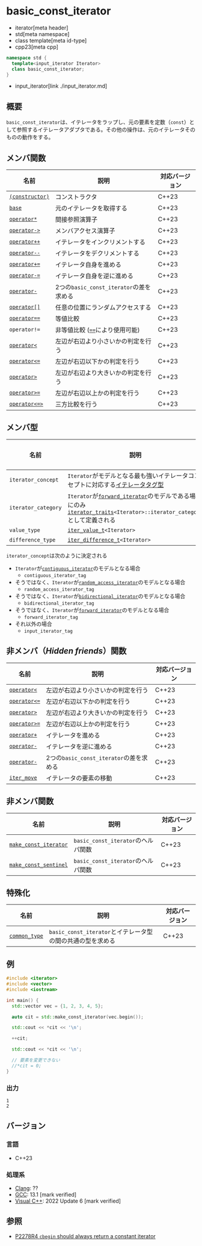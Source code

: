 # basic_const_iterator
* iterator[meta header]
* std[meta namespace]
* class template[meta id-type]
* cpp23[meta cpp]

```cpp
namespace std {
  template<input_iterator Iterator>
  class basic_const_iterator;
}
```
* input_iterator[link ./input_iterator.md]

## 概要

`basic_const_iterator`は、イテレータをラップし、元の要素を定数（`const`）として参照するイテレータアダプタである。その他の操作は、元のイテレータそのものの動作をする。

## メンバ関数

| 名前 | 説明 | 対応バージョン |
|------------------------------------------------------|-------------|-------|
| [`(constructor)`](basic_const_iterator/op_constructor.md) | コンストラクタ | C++23 |
| [`base`](basic_const_iterator/base.md)                    | 元のイテレータを取得する | C++23 |
| [`operator*`](basic_const_iterator/op_deref.md)           | 間接参照演算子 | C++23 |
| [`operator->`](basic_const_iterator/op_arrow.md)          | メンバアクセス演算子 | C++23 |
| [`operator++`](basic_const_iterator/op_increment.md)      | イテレータをインクリメントする | C++23 |
| [`operator--`](basic_const_iterator/op_decrement.md)      | イテレータをデクリメントする | C++23 |
| [`operator+=`](basic_const_iterator/op_plus_assign.md)    | イテレータ自身を進める | C++23 |
| [`operator-=`](basic_const_iterator/op_minus_assign.md)   | イテレータ自身を逆に進める | C++23 |
| [`operator-`](basic_const_iterator/op_minus.md)          | 2つの`basic_const_iterator`の差を求める | C++23 |
| [`operator[]`](basic_const_iterator/op_at.md)             | 任意の位置にランダムアクセスする | C++23 |
| [`operator==`](basic_const_iterator/op_equal.md)         | 等値比較 | C++23 |
| `operator!=`     | 非等値比較 ([`==`](basic_const_iterator/op_equal.md)により使用可能) | C++23 |
| [`operator<`](basic_const_iterator/op_less.md)           | 左辺が右辺より小さいかの判定を行う | C++23 |
| [`operator<=`](basic_const_iterator/op_less_equal.md)    | 左辺が右辺以下かの判定を行う | C++23 |
| [`operator>`](basic_const_iterator/op_greater.md)        | 左辺が右辺より大きいかの判定を行う | C++23 |
| [`operator>=`](basic_const_iterator/op_greater_equal.md) | 左辺が右辺以上かの判定を行う | C++23 |
| [`operator<=>`](basic_const_iterator/op_compare_3way.md)           | 三方比較を行う | C++23 |


## メンバ型

| 名前 | 説明 | 対応バージョン |
|------------------------------------------------------|-------------|-------|
| `iterator_concept` | `Iterator`がモデルとなる最も強いイテレータコンセプトに対応する[イテレータタグ型](/reference/iterator/iterator_tag.md) | C++23 |
| `iterator_category` | `Iterator`が[`forward_iterator`](/reference/iterator/forward_iterator.md)のモデルである場合にのみ[`iterator_traits`](/reference/iterator/iterator_traits.md)`<Iterator>::iterator_category`として定義される | C++23 |
| `value_type` | [`iter_value_t`](/reference/iterator/iter_value_t.md)`<Iterator>` | C++23 |
| `difference_type` | [`iter_difference_t`](/reference/iterator/iter_difference_t.md)`<Iterator>` | C++23 |

`iterator_concept`は次のように決定される

- `Iterator`が[`contiguous_iterator`](/reference/iterator/contiguous_iterator.md)のモデルとなる場合
    - `contiguous_iterator_tag`
- そうではなく、`Iterator`が[`random_access_iterator`](/reference/iterator/random_access_iterator.md)のモデルとなる場合
    - `random_access_iterator_tag`
- そうではなく、`Iterator`が[`bidirectional_iterator`](/reference/iterator/bidirectional_iterator.md)のモデルとなる場合
    - `bidirectional_iterator_tag`
- そうではなく、`Iterator`が[`forward_iterator`](/reference/iterator/forward_iterator.md)のモデルとなる場合
    - `forward_iterator_tag`
- それ以外の場合
    - `input_iterator_tag`

## 非メンバ（*Hidden friends*）関数

| 名前 | 説明 | 対応バージョン |
|------------------------------------------------------|-------------|-------|
| [`operator<`](basic_const_iterator/op_less.md)           | 左辺が右辺より小さいかの判定を行う | C++23 |
| [`operator<=`](basic_const_iterator/op_less_equal.md)    | 左辺が右辺以下かの判定を行う | C++23 |
| [`operator>`](basic_const_iterator/op_greater.md)        | 左辺が右辺より大きいかの判定を行う | C++23 |
| [`operator>=`](basic_const_iterator/op_greater_equal.md) | 左辺が右辺以上かの判定を行う | C++23 |
| [`operator+`](basic_const_iterator/op_plus.md)           | イテレータを進める | C++23 |
| [`operator-`](basic_const_iterator/op_unary_minus.md)     | イテレータを逆に進める | C++23 |
| [`operator-`](basic_const_iterator/op_minus.md)          | 2つの`basic_const_iterator`の差を求める | C++23 |
| [`iter_move`](basic_const_iterator/iter_move.md)     | イテレータの要素の移動 | C++23 |

## 非メンバ関数

| 名前 | 説明 | 対応バージョン |
|------------------------------------------------------|-------------|-------|
| [`make_const_iterator`](make_const_iterator.md)     | `basic_const_iterator`のヘルパ関数 | C++23 |
| [`make_const_sentinel`](make_const_sentinel.md)     | `basic_const_iterator`のヘルパ関数 | C++23 |

## 特殊化

| 名前 | 説明 | 対応バージョン |
|------------------------------------------------------|-------------|-------|
| [`common_type`](basic_const_iterator/common_type.md)     | `basic_const_iterator`とイテレータ型の間の共通の型を求める | C++23 |


## 例

```cpp example
#include <iterator>
#include <vector>
#include <iostream>

int main() {
  std::vector vec = {1, 2, 3, 4, 5};

  auto cit = std::make_const_iterator(vec.begin());

  std::cout << *cit << '\n';

  ++cit;

  std::cout << *cit << '\n';

  // 要素を変更できない
  //*cit = 0;
}
```

### 出力
```
1
2
```

## バージョン
### 言語
- C++23

### 処理系
- [Clang](/implementation.md#clang): ??
- [GCC](/implementation.md#gcc): 13.1 [mark verified]
- [Visual C++](/implementation.md#visual_cpp): 2022 Update 6 [mark verified]

## 参照

- [P2278R4 `cbegin` should always return a constant iterator](https://www.open-std.org/jtc1/sc22/wg21/docs/papers/2022/p2278r4.html)
